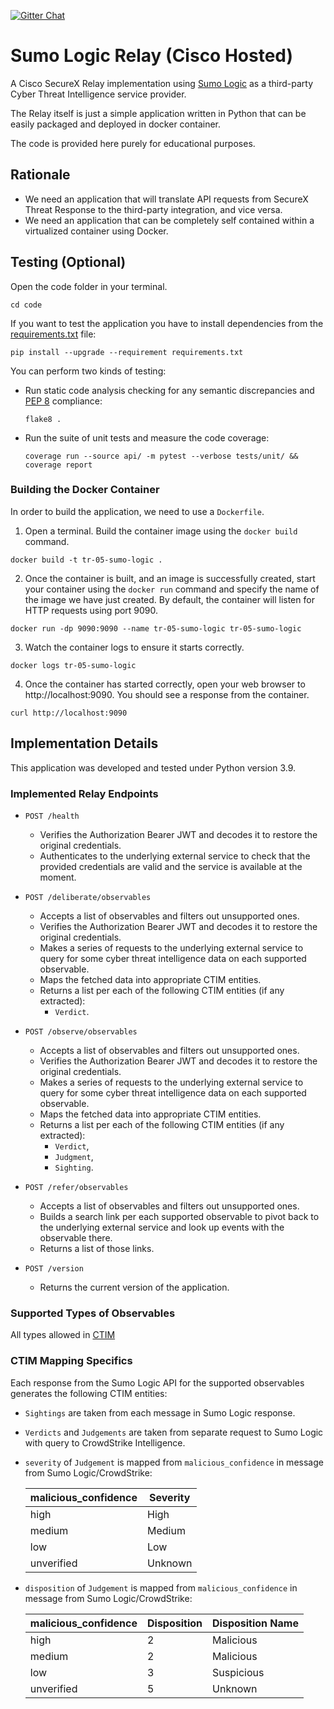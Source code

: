 [![Gitter Chat](https://img.shields.io/badge/gitter-join%20chat-brightgreen.svg)](https://gitter.im/CiscoSecurity/Threat-Response "Gitter Chat")

# Sumo Logic Relay (Cisco Hosted)

A Cisco SecureX Relay implementation using [Sumo Logic](https://www.sumologic.com/) as a third-party Cyber Threat
Intelligence service provider.

The Relay itself is just a simple application written in Python that can be
easily packaged and deployed in docker container.

The code is provided here purely for educational purposes.

## Rationale

- We need an application that will translate API requests from SecureX Threat Response to the third-party integration, and vice versa.
- We need an application that can be completely self contained within a virtualized container using Docker.

## Testing (Optional)

Open the code folder in your terminal.
```
cd code
```

If you want to test the application you have to install dependencies from the [requirements.txt](requirements.txt) file:
```
pip install --upgrade --requirement requirements.txt
```

You can perform two kinds of testing:

- Run static code analysis checking for any semantic discrepancies and
[PEP 8](https://www.python.org/dev/peps/pep-0008/) compliance:

  `flake8 .`

- Run the suite of unit tests and measure the code coverage:

  `coverage run --source api/ -m pytest --verbose tests/unit/ && coverage report`

### Building the Docker Container
In order to build the application, we need to use a `Dockerfile`.  

 1. Open a terminal.  Build the container image using the `docker build` command.

```
docker build -t tr-05-sumo-logic .
```

 2. Once the container is built, and an image is successfully created, start your container using the `docker run` command and specify the name of the image we have just created.  By default, the container will listen for HTTP requests using port 9090.

```
docker run -dp 9090:9090 --name tr-05-sumo-logic tr-05-sumo-logic
```

 3. Watch the container logs to ensure it starts correctly.

```
docker logs tr-05-sumo-logic
```

 4. Once the container has started correctly, open your web browser to http://localhost:9090.  You should see a response from the container.

```
curl http://localhost:9090
```

## Implementation Details

This application was developed and tested under Python version 3.9.

### Implemented Relay Endpoints

- `POST /health`
  - Verifies the Authorization Bearer JWT and decodes it to restore the
  original credentials.
  - Authenticates to the underlying external service to check that the provided
  credentials are valid and the service is available at the moment.
    
- `POST /deliberate/observables`
  - Accepts a list of observables and filters out unsupported ones.
  - Verifies the Authorization Bearer JWT and decodes it to restore the
  original credentials.
  - Makes a series of requests to the underlying external service to query for
  some cyber threat intelligence data on each supported observable.
  - Maps the fetched data into appropriate CTIM entities.
  - Returns a list per each of the following CTIM entities (if any extracted):
    - `Verdict`.

- `POST /observe/observables`
  - Accepts a list of observables and filters out unsupported ones.
  - Verifies the Authorization Bearer JWT and decodes it to restore the
  original credentials.
  - Makes a series of requests to the underlying external service to query for
  some cyber threat intelligence data on each supported observable.
  - Maps the fetched data into appropriate CTIM entities.
  - Returns a list per each of the following CTIM entities (if any extracted):
    - `Verdict`,
    - `Judgment`,
    - `Sighting`.

- `POST /refer/observables`
  - Accepts a list of observables and filters out unsupported ones.
  - Builds a search link per each supported observable to pivot back to the
  underlying external service and look up events with the observable there.
  - Returns a list of those links.
  
- `POST /version`
  - Returns the current version of the application.

### Supported Types of Observables

All types allowed in [CTIM](https://github.com/threatgrid/ctim/blob/master/doc/structures/sighting.md#propertytype-observabletypeidentifierstring) 

### CTIM Mapping Specifics

Each response from the Sumo Logic API for the supported observables generates the following CTIM entities:

- `Sightings` are taken from each message in Sumo Logic response.
- `Verdicts` and `Judgements` are taken from separate request to Sumo Logic with query to CrowdStrike Intelligence.
- `severity` of `Judgement` is mapped from `malicious_confidence` in message from Sumo Logic/CrowdStrike:
  
  | malicious_confidence |  Severity |
  |----------------------|-----------|
  | high                 |  High     |
  | medium               |  Medium   |
  | low                  |  Low      |
  | unverified           |  Unknown  |
- `disposition` of `Judgement` is mapped from `malicious_confidence` in message from Sumo Logic/CrowdStrike:

  | malicious_confidence | Disposition | Disposition Name |
  |----------------------|-------------|------------------|
  | high                 | 2           | Malicious        |
  | medium               | 2           | Malicious        |
  | low                  | 3           | Suspicious       |
  | unverified           | 5           | Unknown          |
